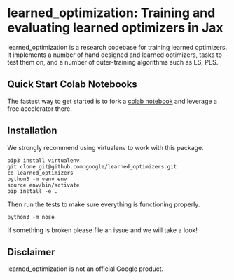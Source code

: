 # learned\_optimization: Training and evaluating learned optimizers in Jax

learned\_optimization is a research codebase for training learned
optimizers. It implements a number of hand designed and learned optimizers, tasks to test them on, and a number of outer-training algorithms such as ES, PES.

## Quick Start Colab Notebooks
The fastest way to get started is to fork a [colab notebook](https://github.com/google/learned_optimization) and leverage a free accelerator there.

## Installation

We strongly recommend using virtualenv to work with this package.

```
pip3 install virtualenv
git clone git@github.com:google/learned_optimizers.git
cd learned_optimizers
python3 -m venv env
source env/bin/activate
pip install -e .
```

Then run the tests to make sure everything is functioning properly.

```
python3 -m nose
```

If something is broken please file an issue and we will take a look!

## Disclaimer

learned\_optimization is not an official Google product.
